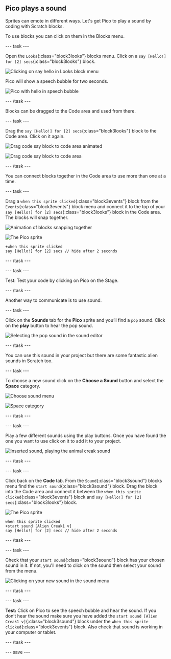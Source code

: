 ## Pico plays a sound

Sprites can emote in different ways. Let's get Pico to play a sound by coding with Scratch blocks.

To use blocks you can click on them in the Blocks menu.

--- task ---

Open the `Looks`{:class="block3looks"} blocks menu. Click on a `say [Hello!] for [2] secs`{:class="block3looks"} block.

![Clicking on say hello in Looks block menu](images/pico-say-hello-blocks-menu.png)

Pico will show a speech bubble for two seconds.

![Pico with hello in speech bubble](images/pico-say-hello-stage.png)

--- /task ---

Blocks can be dragged to the Code area and used from there.

--- task ---

Drag the `say [Hello!] for [2] secs`{:class="block3looks"} block to the Code area. Click on it again.

![Drag code say block to code area animated](images/pico-drag-say.gif)

![Drag code say block to code area](images/pico-drag-say.png)

--- /task ---

You can connect blocks together in the Code area to use more than one at a time.

--- task ---

Drag a `when this sprite clicked`{:class="block3events"} block from the `Events`{:class="block3events"} block menu and connect it to the top of your `say [Hello!] for [2] secs`{:class="block3looks"} block in the Code area. The blocks will snap together.

![Animation of blocks snapping together](images/pico-snap-together.gif)

![The Pico sprite](images/pico-sprite.png)

```blocks3
+when this sprite clicked
say [Hello!] for [2] secs // hide after 2 seconds
```

--- /task ---

--- task ---

Test: Test your code by clicking on Pico on the Stage.

--- /task ---

Another way to communicate is to use sound.

--- task ---

Click on the **Sounds** tab for the **Pico** sprite and you’ll find a `pop` sound. Click on the **play** button to hear the pop sound.

![Selecting the pop sound in the sound editor](images/pico-sound-play.png)

--- /task ---

You can use this sound in your project but there are some fantastic alien sounds in Scratch too.

--- task ---

To choose a new sound click on the **Choose a Sound** button and select the **Space** category.

![Choose sound menu](images/pico-choose-sound.png)

![Space category](images/pico-space-category.png)

--- /task ---

--- task ---

Play a few different sounds using the play buttons. Once you have found the one you want to use click on it to add it to your project.

![Inserted sound, playing the animal creak sound](images/pico-inserted-sound.png)

--- /task ---

--- task ---

Click back on the **Code** tab. From the `Sound`{:class="block3sound"} blocks menu find the `start sound`{:class="block3sound"} block. Drag the block into the Code area and connect it between the `when this sprite clicked`{:class="block3events"} block and `say [Hello!] for [2] secs`{:class="block3looks"} block.

![The Pico sprite](images/pico-sprite.png)

```blocks3
when this sprite clicked
+start sound [Alien Creak1 v]
say [Hello!] for [2] secs // hide after 2 seconds
```

--- /task ---

--- task ---

Check that your `start sound`{:class="block3sound"} block has your chosen sound in it. If not, you'll need to click on the sound then select your sound from the menu.

![Clicking on your new sound in the sound menu](images/pico-sound-menu.png)

--- /task ---

--- task ---

**Test:** Click on Pico to see the speech bubble and hear the sound. If you don’t hear the sound make sure you have added the `start sound [Alien Creak1 v]`{:class="block3sound"} block under the `when this sprite clicked`{:class="block3events"} block. Also check that sound is working in your computer or tablet.

--- /task ---

--- save ---
